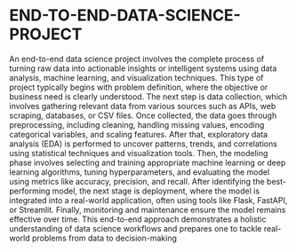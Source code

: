# END-TO-END-DATA-SCIENCE-PROJECT
An end-to-end data science project involves the complete process of turning raw data into actionable insights or intelligent systems using data analysis, machine learning, and visualization techniques. This type of project typically begins with problem definition, where the objective or business need is clearly understood. The next step is data collection, which involves gathering relevant data from various sources such as APIs, web scraping, databases, or CSV files. Once collected, the data goes through preprocessing, including cleaning, handling missing values, encoding categorical variables, and scaling features. After that, exploratory data analysis (EDA) is performed to uncover patterns, trends, and correlations using statistical techniques and visualization tools. Then, the modeling phase involves selecting and training appropriate machine learning or deep learning algorithms, tuning hyperparameters, and evaluating the model using metrics like accuracy, precision, and recall. After identifying the best-performing model, the next stage is deployment, where the model is integrated into a real-world application, often using tools like Flask, FastAPI, or Streamlit. Finally, monitoring and maintenance ensure the model remains effective over time. This end-to-end approach demonstrates a holistic understanding of data science workflows and prepares one to tackle real-world problems from data to decision-making

